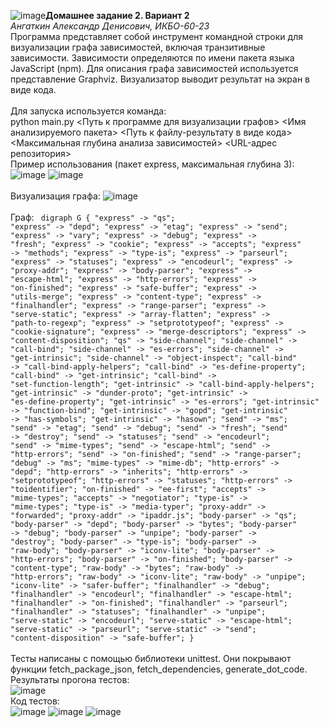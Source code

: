 ![image](https://github.com/user-attachments/assets/e3d24c62-a715-4a71-99c9-8139b51a326d)<b>Домашнее задание 2. Вариант 2</b><br>
<i>Ангаткин Александр Денисович, ИКБО-60-23</i><br>
Программа представляет собой инструмент командной строки для визуализации графа
зависимостей, включая транзитивные зависимости. Зависимости определяются по имени пакета языка JavaScript (npm). Для
описания графа зависимостей используется представление Graphviz.
Визуализатор выводит результат на экран в виде кода.
<br><br>
Для запуска используется команда:<br>
python main.py <Путь к программе для визуализации графов> <Имя анализируемого пакета> <Путь к файлу-результату в виде кода> <Максимальная глубина анализа зависимостей> <URL-адрес репозитория>
<br>Пример использования (пакет express, максимальная глубина 3):<br>
![image](https://github.com/user-attachments/assets/124f8e55-8b81-4999-b444-9b6fa24b9d3a)
![image](https://github.com/user-attachments/assets/ceb93d07-7e3a-4d85-8a5d-b4575eb04d38)
<br><br>Визуализация графа:
![image](https://github.com/user-attachments/assets/a5d8f99b-cdce-4017-bdc8-33b7ed6c2eae)
<br><br>Граф:
<code>
digraph G {
  "express" -> "qs";
  "express" -> "depd";
  "express" -> "etag";
  "express" -> "send";
  "express" -> "vary";
  "express" -> "debug";
  "express" -> "fresh";
  "express" -> "cookie";
  "express" -> "accepts";
  "express" -> "methods";
  "express" -> "type-is";
  "express" -> "parseurl";
  "express" -> "statuses";
  "express" -> "encodeurl";
  "express" -> "proxy-addr";
  "express" -> "body-parser";
  "express" -> "escape-html";
  "express" -> "http-errors";
  "express" -> "on-finished";
  "express" -> "safe-buffer";
  "express" -> "utils-merge";
  "express" -> "content-type";
  "express" -> "finalhandler";
  "express" -> "range-parser";
  "express" -> "serve-static";
  "express" -> "array-flatten";
  "express" -> "path-to-regexp";
  "express" -> "setprototypeof";
  "express" -> "cookie-signature";
  "express" -> "merge-descriptors";
  "express" -> "content-disposition";
  "qs" -> "side-channel";
  "side-channel" -> "call-bind";
  "side-channel" -> "es-errors";
  "side-channel" -> "get-intrinsic";
  "side-channel" -> "object-inspect";
  "call-bind" -> "call-bind-apply-helpers";
  "call-bind" -> "es-define-property";
  "call-bind" -> "get-intrinsic";
  "call-bind" -> "set-function-length";
  "get-intrinsic" -> "call-bind-apply-helpers";
  "get-intrinsic" -> "dunder-proto";
  "get-intrinsic" -> "es-define-property";
  "get-intrinsic" -> "es-errors";
  "get-intrinsic" -> "function-bind";
  "get-intrinsic" -> "gopd";
  "get-intrinsic" -> "has-symbols";
  "get-intrinsic" -> "hasown";
  "send" -> "ms";
  "send" -> "etag";
  "send" -> "debug";
  "send" -> "fresh";
  "send" -> "destroy";
  "send" -> "statuses";
  "send" -> "encodeurl";
  "send" -> "mime-types";
  "send" -> "escape-html";
  "send" -> "http-errors";
  "send" -> "on-finished";
  "send" -> "range-parser";
  "debug" -> "ms";
  "mime-types" -> "mime-db";
  "http-errors" -> "depd";
  "http-errors" -> "inherits";
  "http-errors" -> "setprototypeof";
  "http-errors" -> "statuses";
  "http-errors" -> "toidentifier";
  "on-finished" -> "ee-first";
  "accepts" -> "mime-types";
  "accepts" -> "negotiator";
  "type-is" -> "mime-types";
  "type-is" -> "media-typer";
  "proxy-addr" -> "forwarded";
  "proxy-addr" -> "ipaddr.js";
  "body-parser" -> "qs";
  "body-parser" -> "depd";
  "body-parser" -> "bytes";
  "body-parser" -> "debug";
  "body-parser" -> "unpipe";
  "body-parser" -> "destroy";
  "body-parser" -> "type-is";
  "body-parser" -> "raw-body";
  "body-parser" -> "iconv-lite";
  "body-parser" -> "http-errors";
  "body-parser" -> "on-finished";
  "body-parser" -> "content-type";
  "raw-body" -> "bytes";
  "raw-body" -> "http-errors";
  "raw-body" -> "iconv-lite";
  "raw-body" -> "unpipe";
  "iconv-lite" -> "safer-buffer";
  "finalhandler" -> "debug";
  "finalhandler" -> "encodeurl";
  "finalhandler" -> "escape-html";
  "finalhandler" -> "on-finished";
  "finalhandler" -> "parseurl";
  "finalhandler" -> "statuses";
  "finalhandler" -> "unpipe";
  "serve-static" -> "encodeurl";
  "serve-static" -> "escape-html";
  "serve-static" -> "parseurl";
  "serve-static" -> "send";
  "content-disposition" -> "safe-buffer";
}
</code>
<br><br>Тесты написаны с помощью библиотеки unittest. Они покрывают функции fetch_package_json, fetch_dependencies, generate_dot_code.
<br>Результаты прогона тестов:<br>
![image](https://github.com/user-attachments/assets/b3d8bbdd-a595-4793-a560-7f61a1d2d19b)
<br>Код тестов:<br>
![image](https://github.com/user-attachments/assets/2cd44dca-a1c9-4dca-920d-766a16a85a4d)
![image](https://github.com/user-attachments/assets/1d20019f-f2dd-43b0-be20-44f5d01de914)
![image](https://github.com/user-attachments/assets/1c012f21-0d8b-4e4a-af74-4fd23452b10d)
